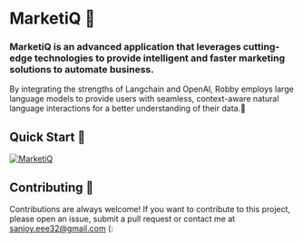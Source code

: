 # MarketiQ 🤖

### MarketiQ is an advanced application that leverages cutting-edge technologies to provide intelligent and faster marketing solutions to automate business.

By integrating the strengths of Langchain and OpenAI, Robby employs large language models to provide users with seamless, 
context-aware natural language interactions for a better understanding of their data.🧠
## Quick Start 🚀

[![MarketiQ](https://img.shields.io/static/v1?label=MarketiQ&message=Visit%20Website&color=ffffff&labelColor=ADD8E6&style=for-the-badge)](https://gomarketiq.streamlit.app/)

## Contributing 🙌
Contributions are always welcome! If you want to contribute to this project, please open an issue, submit a pull request or contact me at sanjoy.eee32@gmail.com (:


